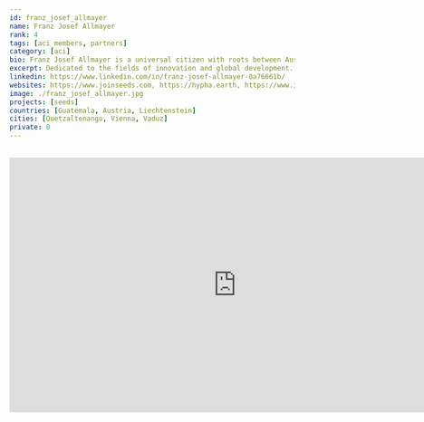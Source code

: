 ```yaml
---
id: franz_josef_allmayer
name: Franz Josef Allmayer
rank: 4
tags: [aci_members, partners]
category: [aci]
bio: Franz Josef Allmayer is a universal citizen with roots between Austria and Guatemala. These contrasting yet complementary perspectives allowed him to question existing cultural paradigms built on scarcity from an early age. Dedication to the fields of innovation and global development has enabled Franz to gather transdisciplinary experience working with international organizations, governments, the private sector, NGOs, and academia. This process allowed him to recognize pervading patterns and embrace a whole-systems approach to development that effectively provides value towards the entirety of the system. In recognition of the need to unite fragmented efforts towards a cocreative development process that effectively addresses the challenges of today, motivates Franz to create the tools, processes, and on the ground collaborations to support the development of regenerative bioregional economies. An avid explorer he has visited 77 countries, where he has formed a solid network of collaborators. In his free time, you will encounter Franz finding inspiration in nature, climbing volcanoes, and exchanging with leaders across multiple disciplines.
excerpt: Dedicated to the fields of innovation and global development.
linkedin: https://www.linkedin.com/in/franz-josef-allmayer-0a76661b/
websites: https://www.joinseeds.com, https://hypha.earth, https://www.integrity.earth
image: ./franz_josef_allmayer.jpg
projects: [seeds]
countries: [Guatemala, Austria, Liechtenstein]
cities: [Quetzaltenango, Vienna, Vaduz]
private: 0
---
```


<BR>

<iframe src="https://player.vimeo.com/video/412278024" width="800" height="450" frameborder="0" allow="autoplay; fullscreen" allowfullscreen></iframe>

<BR>
